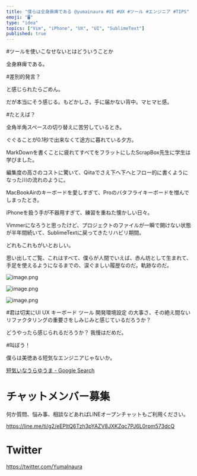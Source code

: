 ```yaml
---
title: "僕らは全身麻痺である @yumainaura #UI #UX #ツール #エンジニア #TIPS"
emoji: "🖥"
type: "idea"
topics: ["Vim", "iPhone", "UX", "UI", "SublimeText"]
published: true
---
```


#ツールを使いこなせないとはどういうことか

全身麻痺である。

#差別的発言？

と感じられたらごめん。

だが本当にそう感じる。もどかしさ。手に届かない背中。マヒマヒ感。

#たとえば？

全角半角スペースの切り替えに苦労しているとき。

ぐぐることが0.1秒で出来なくて途方に暮れている夕方。

MarkDownを書くことに疲れてすべてをフラットにしたScrapBox先生に学生は学びました。

編集度の高さのコストに驚いて、Qiitaでさえ下へ下へとフロー的に書くようになった川の流れのように。

MacBookAirのキーボードを愛しすぎて、Proのバタフライキーボードを憎んでしまったとき。

iPhoneを扱う手が不器用すぎて、練習を重ねた懐かしい日々。

Vimmerになろうと思ったけど、プロジェクトのファイルが一瞬で開けない状態が半年間続いて、SublimeTextに戻ってきたリハビリ期間。

どれもこれもがいとおしい。

思い出してご覧、これはすべて、僕らが人間でいえば、赤ん坊として生まれて、手足を使えるようになるまでの、涙ぐましい履歴なのだ。軌跡なのだ。


![image.png](https://qiita-image-store.s3.amazonaws.com/0/89618/4bb1f547-ab2d-c88e-1b3a-572dff5ec318.png)

![image.png](https://qiita-image-store.s3.amazonaws.com/0/89618/bce0c895-b7fb-926f-6c95-8e15256ed9ba.png)

![image.png](https://qiita-image-store.s3.amazonaws.com/0/89618/85f9be11-b993-0638-ab24-59e870862439.png)

#君は切実にUI UX キーボード ツール 開発環境設定 の大事さ、その絶え間ないリファクタリングの重要さをしみじみと感じているだろうか？

どうやったら感じられるだろうか？
我慢はだめだ。

#叫ぼう！

僕らは美徳ある短気なエンジニアじゃないか。

[短気いなうらゆうま - Google Search](https://www.google.com/search?q=%E7%9F%AD%E6%B0%97%E3%81%84%E3%81%AA%E3%81%86%E3%82%89%E3%82%86%E3%81%86%E3%81%BE&oq=%E7%9F%AD%E6%B0%97%E3%81%84%E3%81%AA%E3%81%86%E3%82%89%E3%82%86%E3%81%86%E3%81%BE&aqs=chrome..69i57.2517j0j7&sourceid=chrome&ie=UTF-8)








<!-- Update From Qiita API -->

# チャットメンバー募集


何か質問、悩み事、相談などあればLINEオープンチャットもご利用ください。

https://line.me/ti/g2/eEPltQ6Tzh3pYAZV8JXKZqc7PJ6L0rpm573dcQ





# Twitter


https://twitter.com/YumaInaura


<!-- Update From Qiita API -->


